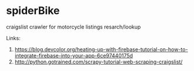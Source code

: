 # spiderBike
craigslist crawler for motorcycle listings resarch/lookup


Links:

1. https://blog.devcolor.org/heating-up-with-firebase-tutorial-on-how-to-integrate-firebase-into-your-app-6ce97440175d
2. http://python.gotrained.com/scrapy-tutorial-web-scraping-craigslist/

